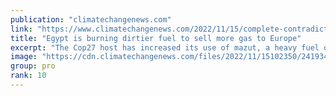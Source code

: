 ```yaml
---
publication: "climatechangenews.com"
link: "https://www.climatechangenews.com/2022/11/15/complete-contradiction-cop27-host-egypt-dirty-fuels-sell-more-gas-to-europe/"
title: "Egypt is burning dirtier fuel to sell more gas to Europe"
excerpt: "The Cop27 host has increased its use of mazut, a heavy fuel oil, in power stations, despite its harmful impact on health and the environment."
image: "https://cdn.climatechangenews.com/files/2022/11/15102350/2419349835_090e8df655_c-e1668507949230.jpg"
group: pro
rank: 10
---
```

